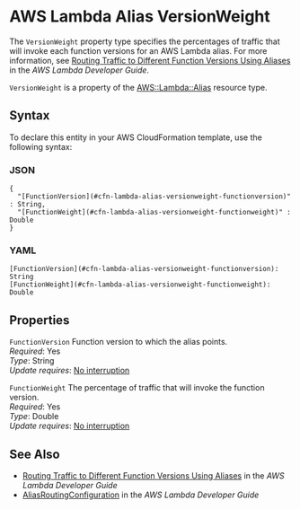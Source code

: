# AWS Lambda Alias VersionWeight<a name="aws-properties-lambda-alias-versionweight"></a>

<a name="aws-properties-lambda-alias-versionweight-description"></a>The `VersionWeight` property type specifies the percentages of traffic that will invoke each function versions for an AWS Lambda alias\. For more information, see [Routing Traffic to Different Function Versions Using Aliases](http://docs.aws.amazon.com/lambda/latest/dg/lambda-traffic-shifting-using-aliases.html) in the *AWS Lambda Developer Guide*\.

<a name="aws-properties-lambda-alias-versionweight-inheritance"></a> `VersionWeight` is a property of the [AWS::Lambda::Alias](aws-resource-lambda-alias.md) resource type\.

## Syntax<a name="aws-properties-lambda-alias-versionweight-syntax"></a>

To declare this entity in your AWS CloudFormation template, use the following syntax:

### JSON<a name="aws-properties-lambda-alias-versionweight-syntax.json"></a>

```
{
  "[FunctionVersion](#cfn-lambda-alias-versionweight-functionversion)" : String,
  "[FunctionWeight](#cfn-lambda-alias-versionweight-functionweight)" : Double
}
```

### YAML<a name="aws-properties-lambda-alias-versionweight-syntax.yaml"></a>

```
[FunctionVersion](#cfn-lambda-alias-versionweight-functionversion): String
[FunctionWeight](#cfn-lambda-alias-versionweight-functionweight): Double
```

## Properties<a name="aws-properties-lambda-alias-versionweight-properties"></a>

`FunctionVersion`  <a name="cfn-lambda-alias-versionweight-functionversion"></a>
Function version to which the alias points\.  
 *Required*: Yes  
 *Type*: String  
 *Update requires*: [No interruption](using-cfn-updating-stacks-update-behaviors.md#update-no-interrupt) 

`FunctionWeight`  <a name="cfn-lambda-alias-versionweight-functionweight"></a>
The percentage of traffic that will invoke the function version\.   
 *Required*: Yes  
 *Type*: Double  
 *Update requires*: [No interruption](using-cfn-updating-stacks-update-behaviors.md#update-no-interrupt) 

## See Also<a name="aws-properties-lambda-alias-versionweight-seealso"></a>
+ [Routing Traffic to Different Function Versions Using Aliases](http://docs.aws.amazon.com/lambda/latest/dg/lambda-traffic-shifting-using-aliases.html) in the *AWS Lambda Developer Guide*
+ [AliasRoutingConfiguration](http://docs.aws.amazon.com/lambda/latest/dg/API_AliasRoutingConfiguration.html) in the *AWS Lambda Developer Guide*